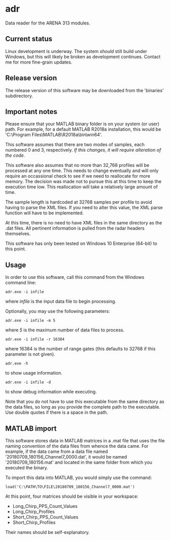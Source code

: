# adr
Data reader for the ARENA 313 modules.

## Current status
Linux development is underway. The system *should* still build under Windows, but this will likely be broken as development continues. Contact me for more fine-grain updates.

## Release version
The release version of this software may be downloaded from the 'binaries' subdirectory.

## Important notes
Please ensure that your MATLAB binary folder is on your system (or user) path. For example, for a default MATLAB R2018a installation, this would be 'C:\Program Files\MATLAB\R2018a\bin\win64'.

This software assumes that there are two modes of samples, each numbered 0 and 3, respectively. *If this changes, it will require alteration of the code.*

This software also assumes that no more than 32,768 profiles will be processed at any one time. This needs to change eventually and will only require an occassional check to see if we need to reallocate for more memory. The decision was made not to pursue this at this time to keep the execution time low. This reallocation will take a relatively large amount of time.

The sample length is hardcoded at 32768 samples per profile to avoid having to parse the XML files. If you need to alter this value, the XML parse function will have to be implemented.

At this time, there is no need to have XML files in the same directory as the .dat files. All pertinent information is pulled from the radar headers themselves.

This software has only been tested on Windows 10 Enterprise (64-bit) to this point.

## Usage
In order to use this software, call this command from the Windows command line:

```
adr.exe -i infile
```
where *infile* is the input data file to begin processing.

Optionally, you may use the following parameters:
```
adr.exe -i infile -m 5
```
where *5* is the maximum number of data files to process.
```
adr.exe -i infile -r 16384
```
where 16384 is the number of range gates (this defaults to 32768 if this parameter is not given).
```
adr.exe -h
```
to show usage information.
```
adr.exe -i infile -d
```
to show debug information while executing.

Note that you do not have to use this executable from the same directory as the data files, so long as you provide the complete path to the executable. Use double quotes if there is a space in the path.

## MATLAB import
This software stores data in MATLAB matrices in a .mat file that uses the file naming convention of the data files from whence the data came. For example, if the data came from a data file named '20180709_180156_Channel7_0000.dat', it would be named '20180709_180156.mat' and located in the same folder from which you executed the binary.

To import this data into MATLAB, you would simply use the command:
```
load('C:\PATH\TO\FILE\20180709_180156_Channel7_0000.mat')
```

At this point, four matrices should be visible in your workspace:
* Long_Chirp_PPS_Count_Values
* Long_Chirp_Profiles
* Short_Chirp_PPS_Count_Values
* Short_Chirp_Profiles

Their names should be self-explanatory.

